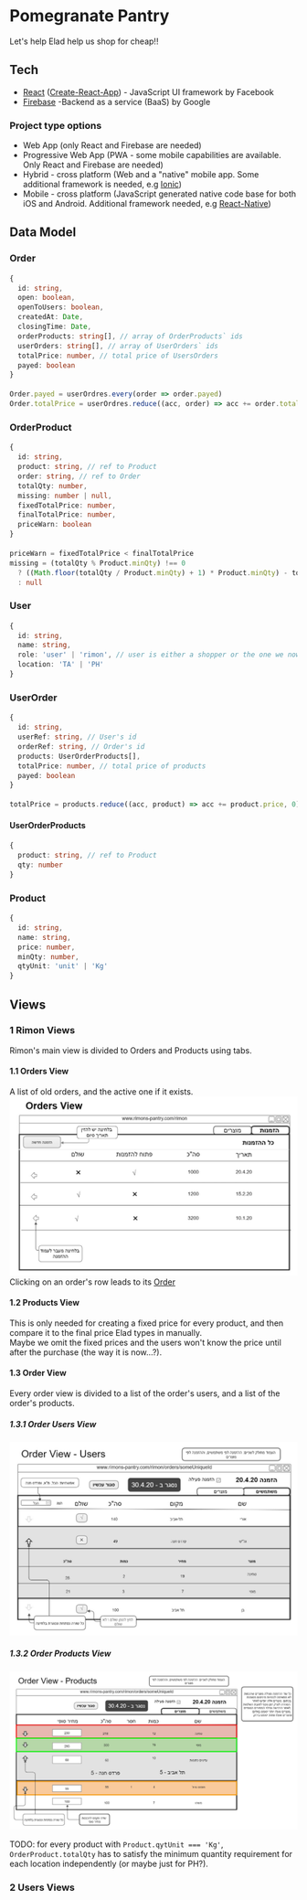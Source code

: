 # Pomegranate Pantry
Let's help Elad help us shop for cheap!!

## Tech
- [React](https://reactjs.org/) ([Create-React-App](https://create-react-app.dev/)) - JavaScript UI framework by Facebook
- [Firebase](https://firebase.google.com/) -Backend as a service (BaaS) by Google

### Project type options
- Web App (only React and Firebase are needed)
- Progressive Web App (PWA - some mobile capabilities are available. Only React and Firebase are needed)
- Hybrid - cross platform (Web and a "native" mobile app. Some additional framework is needed, e.g [Ionic](https://ionicframework.com/))
- Mobile - cross platform (JavaScript generated native code base for both iOS and Android. Additional framework needed, e.g [React-Native](https://reactnative.dev/))

## Data Model

### Order
```ts
{
  id: string,
  open: boolean,
  openToUsers: boolean,
  createdAt: Date,
  closingTime: Date,
  orderProducts: string[], // array of OrderProducts` ids
  userOrders: string[], // array of UserOrders` ids
  totalPrice: number, // total price of UsersOrders 
  payed: boolean
}

Order.payed = userOrdres.every(order => order.payed)
Order.totalPrice = userOrdres.reduce((acc, order) => acc += order.totalPrice, 0)
```

### OrderProduct
```ts
{
  id: string,
  product: string, // ref to Product
  order: string, // ref to Order
  totalQty: number,
  missing: number | null,
  fixedTotalPrice: number,
  finalTotalPrice: number,
  priceWarn: boolean
}

priceWarn = fixedTotalPrice < finalTotalPrice
missing = (totalQty % Product.minQty) !== 0
  ? ((Math.floor(totalQty / Product.minQty) + 1) * Product.minQty) - totalQty
  : null
```

### User
```ts
{
  id: string,
  name: string,
  role: 'user' | 'rimon', // user is either a shopper or the one we now call Elad
  location: 'TA' | 'PH'
}
```

### UserOrder
```ts
{
  id: string,
  userRef: string, // User's id
  orderRef: string, // Order's id
  products: UserOrderProducts[],
  totalPrice: number, // total price of products
  payed: boolean
}

totalPrice = products.reduce((acc, product) => acc += product.price, 0)
```

#### UserOrderProducts
```ts
{
  product: string, // ref to Product
  qty: number
}
```

### Product
```ts
{
  id: string,
  name: string,
  price: number,
  minQty: number,
  qtyUnit: 'unit' | 'Kg'
}
```

## Views
### 1 Rimon Views
Rimon's main view is divided to Orders and Products using tabs.
#### 1.1 Orders View
A list of old orders, and the active one if it exists.
![orders view](./mockups/orders_view.jpg)
Clicking on an order's row leads to its [Order](#order_view)

#### 1.2 Products View
This is only needed for creating a fixed price for every product, and then compare it to the final price Elad types in manually.  
Maybe we omit the fixed prices and the users won't know the price until after the purchase (the way it is now...?). 

#### 1.3 Order View <a id="order_view"></a>
Every order view is divided to a list of the order's users, and a list of the order's products.

##### 1.3.1 Order Users View
![order view - users](./mockups/order_view_users.jpg)

##### 1.3.2 Order Products View
![order view - products](./mockups/order_view_products.jpg)

TODO: for every product with `Product.qytUnit === 'Kg'`, `OrderProduct.totalQty` has to satisfy the minimum quantity requirement for each location independently (or maybe just for PH?).

### 2 Users Views